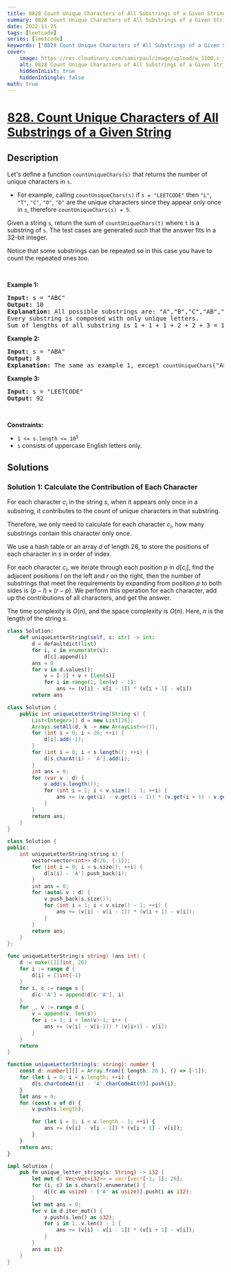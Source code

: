 ```yaml
---
title: 0828 Count Unique Characters of All Substrings of a Given String
summary: 0828 Count Unique Characters of All Substrings of a Given String LeetCode Solution Explained
date: 2022-11-25
tags: [leetcode]
series: [leetcode]
keywords: ["0828 Count Unique Characters of All Substrings of a Given String LeetCode Solution Explained in all languages", "0828 Count Unique Characters of All Substrings of a Given String", "LeetCode", "leetcode solution in Python3 C++ Java Go PHP Ruby Swift TypeScript Rust C# JavaScript C", "GeeksforGeeks", "InterviewBit", "Coding Ninjas", "HackerRank", "HackerEarth", "CodeChef", "TopCoder", "AlgoExpert", "freeCodeCamp", "Codeforces", "GitHub", "AtCoder", "Samir Paul"]
cover:
    image: https://res.cloudinary.com/samirpaul/image/upload/w_1100,c_fit,co_rgb:FFFFFF,l_text:Arial_75_bold:0828 Count Unique Characters of All Substrings of a Given String - Solution Explained/problem-solving.webp
    alt: 0828 Count Unique Characters of All Substrings of a Given String
    hiddenInList: true
    hiddenInSingle: false
math: true
---
```



# [828. Count Unique Characters of All Substrings of a Given String](https://leetcode.com/problems/count-unique-characters-of-all-substrings-of-a-given-string)


## Description

<p>Let&#39;s define a function <code>countUniqueChars(s)</code> that returns the number of unique characters in&nbsp;<code>s</code>.</p>

<ul>
	<li>For example, calling <code>countUniqueChars(s)</code> if <code>s = &quot;LEETCODE&quot;</code> then <code>&quot;L&quot;</code>, <code>&quot;T&quot;</code>, <code>&quot;C&quot;</code>, <code>&quot;O&quot;</code>, <code>&quot;D&quot;</code> are the unique characters since they appear only once in <code>s</code>, therefore <code>countUniqueChars(s) = 5</code>.</li>
</ul>

<p>Given a string <code>s</code>, return the sum of <code>countUniqueChars(t)</code> where <code>t</code> is a substring of <code>s</code>. The test cases are generated such that the answer fits in a 32-bit integer.</p>

<p>Notice that some substrings can be repeated so in this case you have to count the repeated ones too.</p>

<p>&nbsp;</p>
<p><strong class="example">Example 1:</strong></p>

<pre>
<strong>Input:</strong> s = &quot;ABC&quot;
<strong>Output:</strong> 10
<strong>Explanation: </strong>All possible substrings are: &quot;A&quot;,&quot;B&quot;,&quot;C&quot;,&quot;AB&quot;,&quot;BC&quot; and &quot;ABC&quot;.
Every substring is composed with only unique letters.
Sum of lengths of all substring is 1 + 1 + 1 + 2 + 2 + 3 = 10
</pre>

<p><strong class="example">Example 2:</strong></p>

<pre>
<strong>Input:</strong> s = &quot;ABA&quot;
<strong>Output:</strong> 8
<strong>Explanation: </strong>The same as example 1, except <code>countUniqueChars</code>(&quot;ABA&quot;) = 1.
</pre>

<p><strong class="example">Example 3:</strong></p>

<pre>
<strong>Input:</strong> s = &quot;LEETCODE&quot;
<strong>Output:</strong> 92
</pre>

<p>&nbsp;</p>
<p><strong>Constraints:</strong></p>

<ul>
	<li><code>1 &lt;= s.length &lt;= 10<sup>5</sup></code></li>
	<li><code>s</code> consists of uppercase English letters only.</li>
</ul>

## Solutions

### Solution 1: Calculate the Contribution of Each Character

For each character $c_i$ in the string $s$, when it appears only once in a substring, it contributes to the count of unique characters in that substring.

Therefore, we only need to calculate for each character $c_i$, how many substrings contain this character only once.

We use a hash table or an array $d$ of length $26$, to store the positions of each character in $s$ in order of index.

For each character $c_i$, we iterate through each position $p$ in $d[c_i]$, find the adjacent positions $l$ on the left and $r$ on the right, then the number of substrings that meet the requirements by expanding from position $p$ to both sides is $(p - l) \times (r - p)$. We perform this operation for each character, add up the contributions of all characters, and get the answer.

The time complexity is $O(n)$, and the space complexity is $O(n)$. Here, $n$ is the length of the string $s$.

<!-- tabs:start -->

```python
class Solution:
    def uniqueLetterString(self, s: str) -> int:
        d = defaultdict(list)
        for i, c in enumerate(s):
            d[c].append(i)
        ans = 0
        for v in d.values():
            v = [-1] + v + [len(s)]
            for i in range(1, len(v) - 1):
                ans += (v[i] - v[i - 1]) * (v[i + 1] - v[i])
        return ans
```

```java
class Solution {
    public int uniqueLetterString(String s) {
        List<Integer>[] d = new List[26];
        Arrays.setAll(d, k -> new ArrayList<>());
        for (int i = 0; i < 26; ++i) {
            d[i].add(-1);
        }
        for (int i = 0; i < s.length(); ++i) {
            d[s.charAt(i) - 'A'].add(i);
        }
        int ans = 0;
        for (var v : d) {
            v.add(s.length());
            for (int i = 1; i < v.size() - 1; ++i) {
                ans += (v.get(i) - v.get(i - 1)) * (v.get(i + 1) - v.get(i));
            }
        }
        return ans;
    }
}
```

```cpp
class Solution {
public:
    int uniqueLetterString(string s) {
        vector<vector<int>> d(26, {-1});
        for (int i = 0; i < s.size(); ++i) {
            d[s[i] - 'A'].push_back(i);
        }
        int ans = 0;
        for (auto& v : d) {
            v.push_back(s.size());
            for (int i = 1; i < v.size() - 1; ++i) {
                ans += (v[i] - v[i - 1]) * (v[i + 1] - v[i]);
            }
        }
        return ans;
    }
};
```

```go
func uniqueLetterString(s string) (ans int) {
	d := make([][]int, 26)
	for i := range d {
		d[i] = []int{-1}
	}
	for i, c := range s {
		d[c-'A'] = append(d[c-'A'], i)
	}
	for _, v := range d {
		v = append(v, len(s))
		for i := 1; i < len(v)-1; i++ {
			ans += (v[i] - v[i-1]) * (v[i+1] - v[i])
		}
	}
	return
}
```

```ts
function uniqueLetterString(s: string): number {
    const d: number[][] = Array.from({ length: 26 }, () => [-1]);
    for (let i = 0; i < s.length; ++i) {
        d[s.charCodeAt(i) - 'A'.charCodeAt(0)].push(i);
    }
    let ans = 0;
    for (const v of d) {
        v.push(s.length);

        for (let i = 1; i < v.length - 1; ++i) {
            ans += (v[i] - v[i - 1]) * (v[i + 1] - v[i]);
        }
    }
    return ans;
}
```

```rust
impl Solution {
    pub fn unique_letter_string(s: String) -> i32 {
        let mut d: Vec<Vec<i32>> = vec![vec![-1; 1]; 26];
        for (i, c) in s.chars().enumerate() {
            d[(c as usize) - ('A' as usize)].push(i as i32);
        }
        let mut ans = 0;
        for v in d.iter_mut() {
            v.push(s.len() as i32);
            for i in 1..v.len() - 1 {
                ans += (v[i] - v[i - 1]) * (v[i + 1] - v[i]);
            }
        }
        ans as i32
    }
}
```

<!-- tabs:end -->

<!-- end -->
